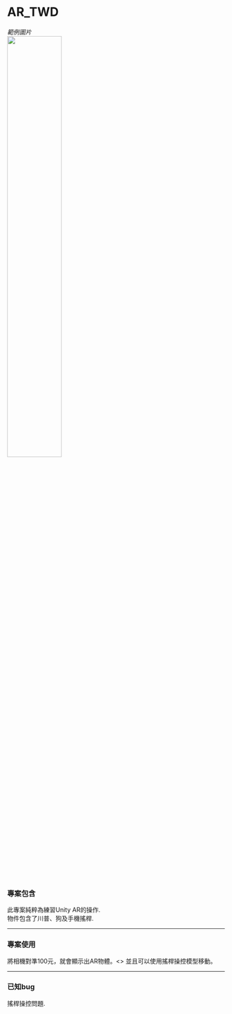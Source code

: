 # AR_TWD
*範例圖片*<br>
<img src="https://i.imgur.com/rpFErEw.jpg" width="50%" />
### 專案包含
此專案純粹為練習Unity AR的操作.<br>
物件包含了川普、狗及手機搖桿.

----
### 專案使用
將相機對準100元，就會顯示出AR物體。<>
並且可以使用搖桿操控模型移動。

---
### 已知bug
搖桿操控問題.

